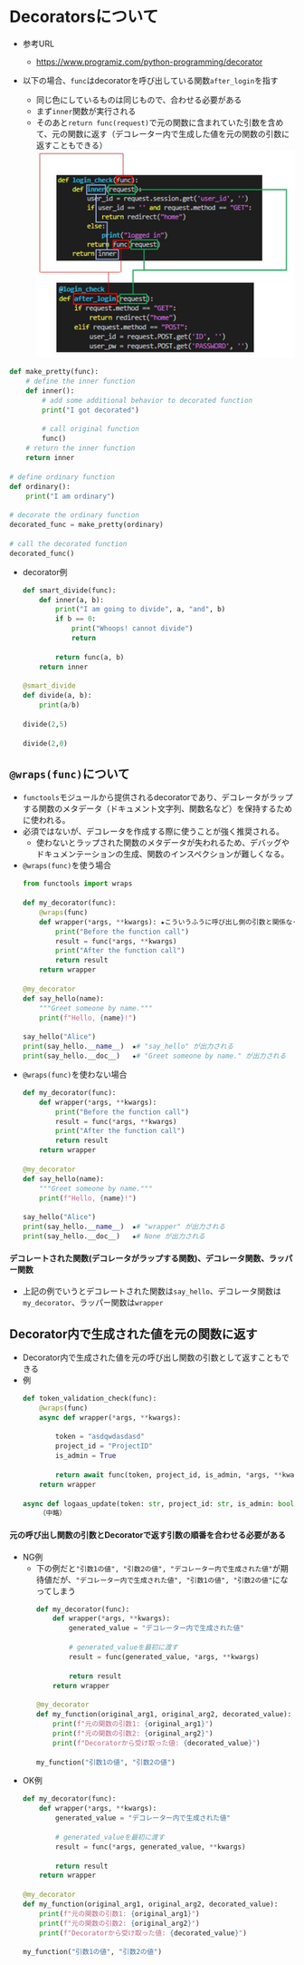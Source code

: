 # Decoratorsについて
- 参考URL
  - https://www.programiz.com/python-programming/decorator

- 以下の場合、`func`はdecoratorを呼び出している関数`after_login`を指す
  - 同じ色にしているものは同じもので、合わせる必要がある
  - まず`inner`関数が実行される
  - そのあと`return func(request)`で元の関数に含まれていた引数を含めて、元の関数に返す（デコレーター内で生成した値を元の関数の引数に返すこともできる）  
    ![decorator](image/decorator.jpg)

~~~python
def make_pretty(func):
    # define the inner function 
    def inner():
        # add some additional behavior to decorated function
        print("I got decorated")

        # call original function
        func()
    # return the inner function
    return inner

# define ordinary function
def ordinary():
    print("I am ordinary")
    
# decorate the ordinary function
decorated_func = make_pretty(ordinary)

# call the decorated function
decorated_func()
~~~

- decorator例
    ~~~python
    def smart_divide(func):
        def inner(a, b):
            print("I am going to divide", a, "and", b)
            if b == 0:
                print("Whoops! cannot divide")
                return

            return func(a, b)
        return inner

    @smart_divide
    def divide(a, b):
        print(a/b)

    divide(2,5)

    divide(2,0)
    ~~~

## `@wraps(func)`について
- `functools`モジュールから提供されるdecoratorであり、デコレータがラップする関数のメタデータ（ドキュメント文字列、関数名など）を保持するために使われる。
- 必須ではないが、デコレータを作成する際に使うことが強く推奨される。
  - 使わないとラップされた関数のメタデータが失われるため、デバッグやドキュメンテーションの生成、関数のインスペクションが難しくなる。
- `@wraps(func)`を使う場合  
    ```python
    from functools import wraps

    def my_decorator(func):
        @wraps(func)
        def wrapper(*args, **kwargs): ★こういうふうに呼び出し側の引数と関係なく(*args, **kwargs)で受け付けることもできる
            print("Before the function call")
            result = func(*args, **kwargs)
            print("After the function call")
            return result
        return wrapper

    @my_decorator
    def say_hello(name):
        """Greet someone by name."""
        print(f"Hello, {name}!")

    say_hello("Alice")
    print(say_hello.__name__)  ★# "say_hello" が出力される
    print(say_hello.__doc__)   ★# "Greet someone by name." が出力される
    ```
- `@wraps(func)`を使わない場合  
    ```python
    def my_decorator(func):
        def wrapper(*args, **kwargs):
            print("Before the function call")
            result = func(*args, **kwargs)
            print("After the function call")
            return result
        return wrapper

    @my_decorator
    def say_hello(name):
        """Greet someone by name."""
        print(f"Hello, {name}!")

    say_hello("Alice")
    print(say_hello.__name__)  ★# "wrapper" が出力される
    print(say_hello.__doc__)   ★# None が出力される
    ```

#### デコレートされた関数(デコレータがラップする関数)、デコレータ関数、ラッパー関数
- 上記の例でいうとデコレートされた関数は`say_hello`、デコレータ関数は`my_decorator`、ラッパー関数は`wrapper`

## Decorator内で生成された値を元の関数に返す
- Decorator内で生成された値を元の呼び出し関数の引数として返すこともできる
- 例  
    ```python
    def token_validation_check(func):
        @wraps(func)
        async def wrapper(*args, **kwargs):

            token = "asdqwdasdasd"
            project_id = "ProjectID"
            is_admin = True

            return await func(token, project_id, is_admin, *args, **kwargs)
        return wrapper

    async def logaas_update(token: str, project_id: str, is_admin: bool, cluster_id: str, reqData: logaas.LOGaaSClientBase, request: Request):
        （中略）
    ```
#### **元の呼び出し関数の引数とDecoratorで返す引数の順番を合わせる必要がある**
- NG例
  - 下の例だと`"引数1の値", "引数2の値", "デコレーター内で生成された値"`が期待値だが、`"デコレーター内で生成された値", "引数1の値", "引数2の値"`になってしまう
    ```python
    def my_decorator(func):
        def wrapper(*args, **kwargs):
            generated_value = "デコレーター内で生成された値"
            
            # generated_valueを最初に渡す
            result = func(generated_value, *args, **kwargs)
            
            return result
        return wrapper

    @my_decorator
    def my_function(original_arg1, original_arg2, decorated_value):
        print(f"元の関数の引数1: {original_arg1}")
        print(f"元の関数の引数2: {original_arg2}")
        print(f"Decoratorから受け取った値: {decorated_value}")

    my_function("引数1の値", "引数2の値")
    ```
- OK例  
    ```python
    def my_decorator(func):
        def wrapper(*args, **kwargs):
            generated_value = "デコレーター内で生成された値"
            
            # generated_valueを最初に渡す
            result = func(*args, generated_value, **kwargs)
            
            return result
        return wrapper

    @my_decorator
    def my_function(original_arg1, original_arg2, decorated_value):
        print(f"元の関数の引数1: {original_arg1}")
        print(f"元の関数の引数2: {original_arg2}")
        print(f"Decoratorから受け取った値: {decorated_value}")

    my_function("引数1の値", "引数2の値")
    ```
